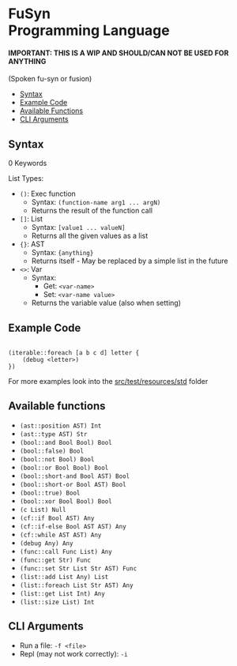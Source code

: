 # FuSyn<br>Programming Language
#### IMPORTANT: THIS IS A WIP AND SHOULD/CAN NOT BE USED FOR ANYTHING

(Spoken fu-syn or fusion)

- [Syntax](#syntax)
- [Example Code](#example-code)
- [Available Functions](#available-functions)
- [CLI Arguments](#cli-arguments)

## Syntax

0 Keywords

List Types:
- `()`: Exec function
  - Syntax: `(function-name arg1 ... argN)`
  - Returns the result of the function call
- `[]`: List
  - Syntax: `[value1 ... valueN]`
  - Returns all the given values as a list
- `{}`: AST
  - Syntax: `{anything}`
  - Returns itself - May be replaced by a simple list in the future
- `<>`: Var
  - Syntax:
    - Get: `<var-name>`
    - Set: `<var-name value>`
  - Returns the variable value (also when setting)


## Example Code
```

(iterable::foreach [a b c d] letter {
    (debug <letter>)
})
```
For more examples look into the [src/test/resources/std](src/test/resources/std) folder


## Available functions
- `(ast::position AST) Int`
- `(ast::type AST) Str`
- `(bool::and Bool Bool) Bool`
- `(bool::false) Bool`
- `(bool::not Bool) Bool`
- `(bool::or Bool Bool) Bool`
- `(bool::short-and Bool AST) Bool`
- `(bool::short-or Bool AST) Bool`
- `(bool::true) Bool`
- `(bool::xor Bool Bool) Bool`
- `(c List) Null`
- `(cf::if Bool AST) Any`
- `(cf::if-else Bool AST AST) Any`
- `(cf::while AST AST) Any`
- `(debug Any) Any`
- `(func::call Func List) Any`
- `(func::get Str) Func`
- `(func::set Str List Str AST) Func`
- `(list::add List Any) List`
- `(list::foreach List Str AST) Any`
- `(list::get List Int) Any`
- `(list::size List) Int`


## CLI Arguments
- Run a file: `-f <file>`
- Repl (may not work correctly): `-i`
